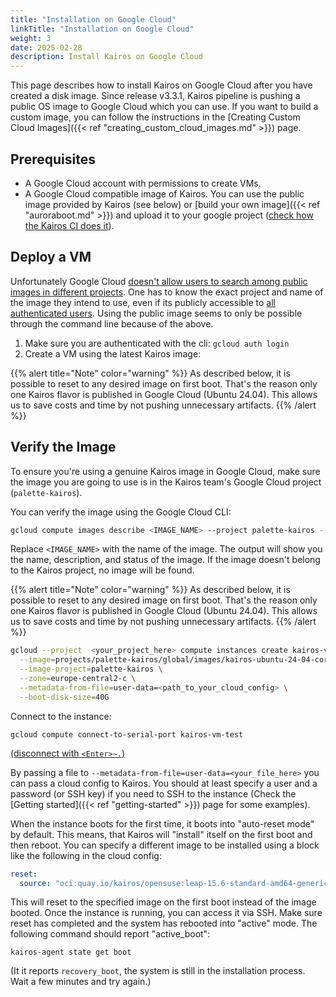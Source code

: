 ```yaml
---
title: "Installation on Google Cloud"
linkTitle: "Installation on Google Cloud"
weight: 3
date: 2025-02-28
description: Install Kairos on Google Cloud
---
```


This page describes how to install Kairos on Google Cloud after you have created a disk image. Since release v3.3.1, Kairos pipeline is pushing a public OS image to Google Cloud which you can use.
If you want to build a custom image, you can follow the instructions in the [Creating Custom Cloud Images]({{< ref "creating_custom_cloud_images.md" >}}) page.

## Prerequisites

- A Google Cloud account with permissions to create VMs.
- A Google Cloud compatible image of Kairos. You can use the public image provided by Kairos (see below) or [build your own image]({{< ref "auroraboot.md" >}}) and upload it to your google project ([check how the Kairos CI does it](https://github.com/kairos-io/kairos/blob/48d5c2bc8fc5555263f799db8a3388d7d46cd559/.github/workflows/upload-cloud-images.yaml#L36-L89)).

## Deploy a VM

Unfortunately Google Cloud [doesn't allow users to search among public images in different projects](https://cloud.google.com/compute/docs/images/managing-access-custom-images#share-images-publicly). One has to know the exact project and name of the image they intend to use, even if its publicly accessible to [all authenticated users](https://cloud.google.com/compute/docs/images/managing-access-custom-images#limitations). Using the public image seems to only be possible through the command line because of the above.

1. Make sure you are authenticated with the cli: `gcloud auth login`
1. Create a VM using the latest Kairos image:

{{% alert title="Note" color="warning" %}}
As described below, it is possible to reset to any desired image on first boot. That's the reason only one Kairos flavor is published in Google Cloud (Ubuntu 24.04). This allows us to save costs and time by not pushing unnecessary artifacts.
{{% /alert %}}

## Verify the Image

To ensure you're using a genuine Kairos image in Google Cloud, make sure the image you are going to use is in the Kairos team's Google Cloud project (`palette-kairos`).

You can verify the image using the Google Cloud CLI:

```bash
gcloud compute images describe <IMAGE_NAME> --project palette-kairos --format="table(name,description,status)"
```

Replace `<IMAGE_NAME>` with the name of the image. The output will show you the name, description, and status of the image. If the image doesn't belong to the Kairos project, no image will be found.

{{% alert title="Note" color="warning" %}}
As described below, it is possible to reset to any desired image on first boot. That's the reason only one Kairos flavor is published in Google Cloud (Ubuntu 24.04). This allows us to save costs and time by not pushing unnecessary artifacts.
{{% /alert %}}


```bash {class="only-flavors=Ubuntu+24.04"}
gcloud --project  <your_project_here> compute instances create kairos-vm-test \
  --image=projects/palette-kairos/global/images/kairos-ubuntu-24-04-core-amd64-generic-{{< googleVersion >}} \
  --image-project=palette-kairos \
  --zone=europe-central2-c \
  --metadata-from-file=user-data=<path_to_your_cloud_config> \
  --boot-disk-size=40G
```

Connect to the instance:

```
gcloud compute connect-to-serial-port kairos-vm-test
```

[(disconnect with `<Enter>~.`)](https://cloud.google.com/compute/docs/troubleshooting/troubleshooting-using-serial-console#disconnecting_from_the_serial_console)

By passing a file to `--metadata-from-file=user-data=<your_file_here>` you can pass a cloud config to Kairos. You should at least specify a user and a password (or SSH key) if you need to SSH to the instance (Check the [Getting started]({{< ref "getting-started" >}}) page for some examples).

When the instance boots for the first time, it boots into "auto-reset mode" by default. This means, that Kairos will "install" itself on the first boot and then reboot.
You can specify a different image to be installed using a block like the following in the cloud config:

```yaml
reset:
  source: "oci:quay.io/kairos/opensuse:leap-15.6-standard-amd64-generic-{{< kairosVersion >}}-{{< k3sVersionOCI >}}"
```

This will reset to the specified image on the first boot instead of the image booted. Once the instance is running, you can access it via SSH. Make sure reset has completed and the system has rebooted into "active" mode. The following command should report "active_boot":

```
kairos-agent state get boot
```

(It it reports `recovery_boot`, the system is still in the installation process. Wait a few minutes and try again.)
